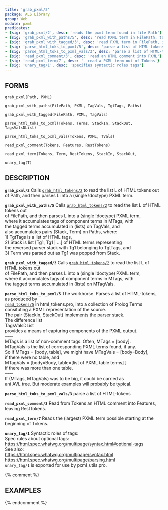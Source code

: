 ```yaml
---
title: 'grab_pxml/2'
package: ALS Library
group: Web
module: pxml
predicates:
- {sig: 'grab_pxml/2', desc: 'reads the pxml term found in file Path'}
- {sig: 'grab_pxml_with_paths/5', desc: 'read PXML term in FilePath, tagged component tags and paths'}
- {sig: 'grab_pxml_with_tagged/3', desc: 'read PXML term in FilePath, including tagged components '}
- {sig: 'parse_html_toks_to_pxml/5', desc: 'parse a list of HTML-tokens'}
- {sig: 'parse_html_toks_to_pxml_vals/3', desc: 'parse a list of HTML-tokens'}
- {sig: 'read_pxml_comment/3', desc: 'read an HTML comment into PXML'}
- {sig: 'read_pxml_term/7', desc: '- read a PXML term out of Tokens'}
- {sig: 'unary_tag/1', desc: 'specifies syntactic roles tags'}
---
```

## FORMS

`grab_pxml(Path, PXML)`

`grab_pxml_with_paths(FilePath, PXML, TagVals, TgtTags, Paths)`

`grab_pxml_with_tagged(FilePath, PXML, TagVals)`

`parse_html_toks_to_pxml(Tokens, Terms, StackIn, StackOut, TagsValsDList)`

`parse_html_toks_to_pxml_vals(Tokens, PXML, TVals)`

`read_pxml_comment(Tokens, Features, RestTokens)`

`read_pxml_term(Tokens, Term, RestTokens, StackIn, StackOut,`

`unary_tag(T)`

## DESCRIPTION

**`grab_pxml/2`** Calls [`grab_html_tokens/2`](html_tokens.html) to read the list L of HTML tokens out  
    of Path, and then parses L into a (single !doctype) PXML term.  

**`grab_pxml_with_paths/5`** Calls [`grab_html_tokens/2`](html_tokens.html) to read the list L of HTML tokens out  
    of FilePath, and then parses L into a (single !doctype) PXML term,  
    where it accumulates tags of component terms in MTags, with  
    the tagged terms accumulated in (lists) on TagVals, and  
    also accumulates pairs (Stack, Term) on Paths, where:  
    1) TgtTags is a list of HTML tags,  
    2) Stack is list [Tg1, Tg1 | ...] of HTML terms representing  
    the reversed parser stack with Tg1 belonging to TgtTags, and  
    3) Term was parsed out as Tg1 was popped from Stack.  

**`grab_pxml_with_tagged/3`** Calls [`grab_html_tokens/2`](html_tokens.html) to read the list L of HTML tokens out  
    of FilePath, and then parses L into a (single !doctype) PXML term,  
    where it accumulates tags of component terms in MTags, with  
    the tagged terms accumulated in (lists) on MTagVals.  

**`parse_html_toks_to_pxml/5`** The workhorse. Parses a list of HTML-tokens, as produced by  
    [`read_tokens/5`](html_tokens.html) in html_tokens.pro, into a collection of Prolog Terms  
    consituting a PXML representation of the source.  
    The pair (StackIn, StackOut) implements the parser stack.  
    The difference list  
    TagsValsDList  
    provides a means of capturing components of the PXML output.  
    ----  
    MTags is a list of non-comment tags.  Often, MTags = [body].  
    MTagVals is the list of corresponding PXML terms found, if any.  
    So if MTags = [body, table], we might have MTagVals = [body=Body],  
    if there were no table, and  
    MTagVals = [body=Body, table=[list of PXML table terms] ]  
    if there was more than one table.  
    ----  
    If (MTags, MTagVals) was to be big, it could be carried as  
    ani AVL tree.  But moderate examples will probably be typical.  

**`parse_html_toks_to_pxml_vals/3`** parse a list of HTML-tokens

**`read_pxml_comment/3`** Read from Tokens an HTML comment into Features,  
    leaving RestTokens.  

**`read_pxml_term/7`** Reads the (largest) PXML term possible starting at the  
    beginning of Tokens.  

**`unary_tag/1`** Syntactic roles of tags:  
    Spec rules about optional tags:  
    https://html.spec.whatwg.org/multipage/syntax.html#optional-tags  
    See also:  
    https://html.spec.whatwg.org/multipage/syntax.html  
    https://html.spec.whatwg.org/multipage/parsing.html  
    `unary_tag/1` is exported for use by pxml_utils.pro.  

{% comment %}
## EXAMPLES
{% endcomment %}

